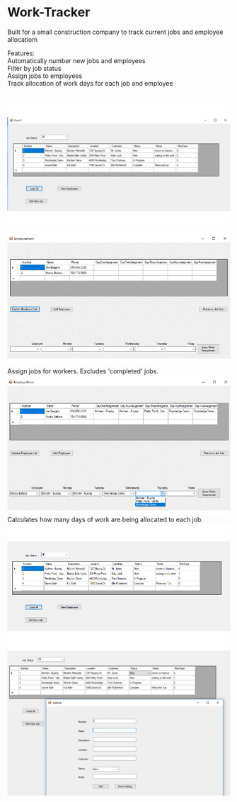 # Work-Tracker
Built for a small construction company to track current jobs and employee allocation\

Features:\
Automatically number new jobs and employees\
Filter by job status\
Assign jobs to employees\
Track allocation of work days for each job and employee\
<br>
<br>
![pic1](https://github.com/BrettAnderson015/Work-Tracker/blob/temp/WorkTrackerpic1.gif)
![pic2](https://github.com/BrettAnderson015/Work-Tracker/blob/temp/WorkTrackerpic2.gif)
Assign jobs for workers. Excludes 'completed' jobs.\
![pic3](https://github.com/BrettAnderson015/Work-Tracker/blob/temp/WorkTrackerpic3.gif)
Calculates how many days of work are being allocated to each job.\
![pic4](https://github.com/BrettAnderson015/Work-Tracker/blob/temp/WorkTrackerpic4.gif)
![pic5](https://github.com/BrettAnderson015/Work-Tracker/blob/temp/WorkTrackerpic5.gif)
